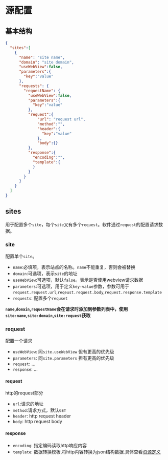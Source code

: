 # 源配置

## 基本结构

~~~json
{
  "sites":[
    {
      "name": "site name",
      "domain": "site domain",
      "useWebView":false,
      "parameters":{
        "key":"value"
      },
      "requests": {
        "requestName": {
          "useWebView":false,
          "parameters":{
            "key":"value"
          },
          "request":{
              "url": "request url",
              "method":"",
              "header":{
                "key":"value"
              },
              "body":{}
          },
          "response":{
            "encoding":"",
            "template":{
            }
          }
        }
      }
    }
  ]
}
~~~

## sites

用于配置多个`site`，每个`site`又有多个`request`。软件通过`request`的配置请求数据。

### site

配置单个`site`。

- `name`:必填项，表示站点的名称。`name`不能重复，否则会被替换
- `domain`:可选项，表示`site`的地址
- `useWebView`:可选项，默认`false`。表示是否使用webview请求数据
- `parameters`:可选项，用于定义`key-value`参数，参数可用于`request.request.url`,`reqeust.request.body`,`request.response.template`
- `requests`: 配置多个`requset`

**`name`,`domain`,`requestName`会在请求时添加到参数列表中，使用`site:name`,`site:domain`,`site:request`获取**

### request

配置一个请求

- `useWebView`: 同`site.useWebView` 但有更高的优先级
- `parameters`: 同`site.parameters` 担有更高的优先级
- `request`: ...
- `response`: ...

#### request

http的request部分

- `url`:请求的地址
- `method`:请求方式，默认`GET`
- `header`: http request header
- `body`: http request body

#### response

- `encoding`: 指定编码读取http响应内容
- `template`: 数据转换模板,将http内容转换为json结构数据.具体查看[资源定义](资源定义.md)
